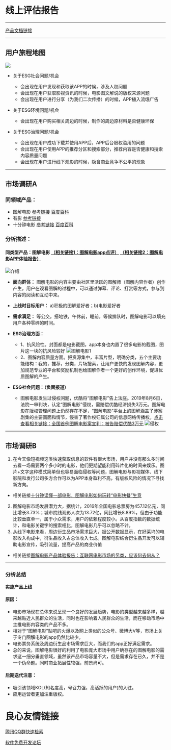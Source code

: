 # 线上评估报告

---

[产品文档链接](https://gitee.com/NFUNM172018125/APP_team#%E6%9C%89%E5%BD%B1app%E6%A6%82%E8%BF%B0)

---

## 用户旅程地图
![](https://images.gitee.com/uploads/images/2020/0702/005405_c4448746_2228569.jpeg)

* 关于ESG社会问题/机会
  * 会出现在用户发现和获取该APP的时候，涉及人权问题
  * 会出现在用户获取影视资讯的时候，电影图文解说的版权来源问题
  * 会出现在用户进行分享（为我们二次传播）的时候，APP植入流氓广告

* 关于ESG环境问题/机会
  * 会出现在用户购买相关周边的时候，制作的周边原材料是否健康环保

* 关于ESG治理问题/机会
  * 会出现在用户成功下载并使用APP后，APP后台限权滥用的问题
  * 会出现在用户使用APP的推荐分区和搜索部分，推荐内容是否健康和搜索内容质量问题
  * 会出现在用户进行线下观影的时候，隐含商业竞争不公平的现象

***

## 市场调研A

### 同领域产品：
* 图解电影 [参考链接](http://www.2265.com/soft/65909.html) [百度百科](https://baike.baidu.com/item/%E5%9B%BE%E8%A7%A3%E7%94%B5%E5%BD%B1/8545095?fr=aladdin)
* 有影 [参考链接](http://www.pc6.com/az/611269.html)
* 十分钟电影 [参考链接](http://www.downcc.com/soft/45044.html) [百度百科](https://baike.baidu.com/item/%E5%8D%81%E5%88%86%E9%92%9F%E7%94%B5%E5%BD%B1/16536725?fr=aladdin)

### 分析描述：
#### 同类型产品：图解电影 [（相关链接1：图解电影app点评）](https://www.jianshu.com/p/9570a9bd381f)  [（相关链接2：图解电影APP体验报告）](https://www.jianshu.com/p/a71d53825a60)
![介绍](https://images.gitee.com/uploads/images/2020/0703/010640_fbfd929f_2230210.png "图解电影介绍.png")
* **面向群体：**  图解电影的内容主要由社区里活跃的图解师（图解内容作者）创作产生，用户在观看图解的过程中，可以通过弹幕、评论、打赏等方式，参与到内容的阅读和互动中来。
* **上线时目标用户：**  a)积极的图解爱好者；b)电影爱好者
* **需求满足：**  等公交，搭地铁，午休前，睡前，等候排队时，图解电影可以填充用户各种零碎的时间。
* **ESG治理方面：**
    * 1、抗风险性。封面都是电影截图，app本身也内置了很多电影的截图，图片这一块的抗风险较好
![图解电影1](https://images.gitee.com/uploads/images/2020/0703/001601_a3429133_2230210.png "图解电影1.png")
    * 2、图解内容质量方面。把资源集中，丰富片型，明确分类，五个主要功能结构：我的，推荐，分类，片场搜索，让用户更快的发现图解内容，更加规范专业的平台和奖励机制也给图解作者一个更好的创作环境，促进优质图解的产生。

* **ESG社会问题：（负面报道）**
    * 图解电影发生过侵权问题，优酷将“图解电影”告上法庭。2019年8月6日，法院一审判决，认定“图解电影”侵权，需赔偿优酷经济损失3万元。图解电影在版权管理问题上仍然存在不足，“图解电影”平台上的图解涵盖了涉案剧集的主要画面和情节，侵害了著作权归属公司的信息网络传播权。[点击查看相关链接：全国首例图解电影案宣判：被告赔偿优酷3万元](http://news.sina.com.cn/sf/news/ajjj/2019-08-07/doc-ihytcerm9073050.shtml) 
![侵权](https://images.gitee.com/uploads/images/2020/0703/005649_2c26c8ce_2230210.png "侵权.png")

***

## 市场调研B

1.  在今天像短视频这类快速获取信息的软件有很大市场，用户并没有那么多时间去看一场需要两个多小时的电影，他们更期望能利用碎片化的时间来娱乐。图片+文字这种模式简单但也容易面临侵权等问题，图解电影与影视媒体、线下影院和发行公司多方合作可以为APP本身盈利不高，有版权风险的情况下寻找新方向。
* 相关链接[十分钟读懂一部电影，图解电影如何玩转“电影快餐”生意](https://www.jiemian.com/article/1274937.html)
2.  图解电影市场发展潜力大，据统计，2016年全国电影总票房为457.12亿元，同比增长3.73%；城市院线观影人次为13.72亿，同比增长8.89%，但由于功能比较垂直单一，属于小众需求，用户的依赖程度较小。从百度指数的数据统计，和电影关键字的搜索相比，图解电影几乎可以忽略不计。
3. 从线下电影来看，周边衍生品市场需求巨大，据公开数据显示，在好莱坞的电影收入构成中，衍生品收入占总体收入七成。图解电影结合衍生品开发可以辅助电影宣传，吸引流量，提高产品的商业价值
* 相关链接[图解电影产品体验报告：互联网电影市场的另类，应该何去何从？](http://www.woshipm.com/evaluating/687275.html)

***

### 分析总结

**实施产品上线**
#### 原因：
+ 电影市场现在总体来说呈现一个良好的发展趋势，电影的类型越来越多样，越来越贴近人民群众的生活，同时也在影响着人民群众的生活，而在移动市场中主推电影内容类的产品不多。
+ 相对于“图解电影”贴吧的火爆以及网上类似的公众号、微博大V等，市场上关于专门图解电影的app仍然比较少。
+ 电影票务系统及周边衍生品市场需求巨大，而我们的app正好满足需求。
+ 总的来说，图解电影很好的利用了电影庞大市场中用户确存在的图解电影的需求这一细分垂直领域，虽然该产品市场容量不大，但是需求存在已久，并不是一个伪命题。同时商业拓展性较强，前景尚可。

#### 后期迭代注意：

+ 吸引该领域KOL(知名度高，号召力强，高活跃的用户)的入驻。
+ 应用运营者更加注重版权。


 # 良心友情链接

[腾讯QQ群快速检索](http://u.720life.cn/s/8cf73f7c)

[软件免费开发论坛](http://u.720life.cn/s/bbb01dc0)